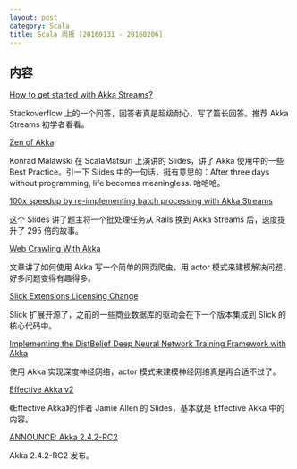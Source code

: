 ```yaml
---
layout: post
category: Scala
title: Scala 周报 [20160131 - 20160206]
---
```


## 内容

[How to get started with Akka Streams?](http://stackoverflow.com/questions/35120082/how-to-get-started-with-akka-streams)

Stackoverflow 上的一个问答，回答者真是超级耐心，写了篇长回答。推荐 Akka Streams 初学者看看。

[Zen of Akka](http://www.slideshare.net/ktoso/zen-of-akka)

Konrad Malawski 在 ScalaMatsuri 上演讲的 Slides，讲了 Akka 使用中的一些 Best Practice。引一下 Slides 中的一句话，挺有意思的：After three days without programming, life becomes meaningless. 哈哈哈。

[100x speedup by re-implementing batch processing with Akka Streams](http://www.slideshare.net/kazukinegoro5/akka-streams-100-scalamatsuri)

这个 Slides 讲了题主将一个批处理任务从 Rails 换到 Akka Streams 后，速度提升了 295 倍的故事。

[Web Crawling With Akka](http://foat.me/articles/crawling-with-akka/)

文章讲了如何使用 Akka 写一个简单的网页爬虫，用 actor 模式来建模解决问题，好多问题变得有趣得多。

[Slick Extensions Licensing Change](http://slick.typesafe.com/news/2016/02/01/slick-extensions-licensing-change.html)

Slick 扩展开源了，之前的一些商业数据库的驱动会在下一个版本集成到 Slick 的核心代码中。

[Implementing the DistBelief Deep Neural Network Training Framework with Akka](http://alexminnaar.com/implementing-the-distbelief-deep-neural-network-training-framework-with-akka.html)

使用 Akka 实现深度神经网络，actor 模式来建模神经网络真是再合适不过了。

[Effective Akka v2](http://www.slideshare.net/shinolajla/effective-akka-v2)

《Effective Akka》的作者 Jamie Allen 的 Slides，基本就是 Effective Akka 中的内容。

[ANNOUNCE: Akka 2.4.2-RC2](https://groups.google.com/forum/#!topic/akka-user/NNfVe17nlPg/discussion)

Akka 2.4.2-RC2 发布。
